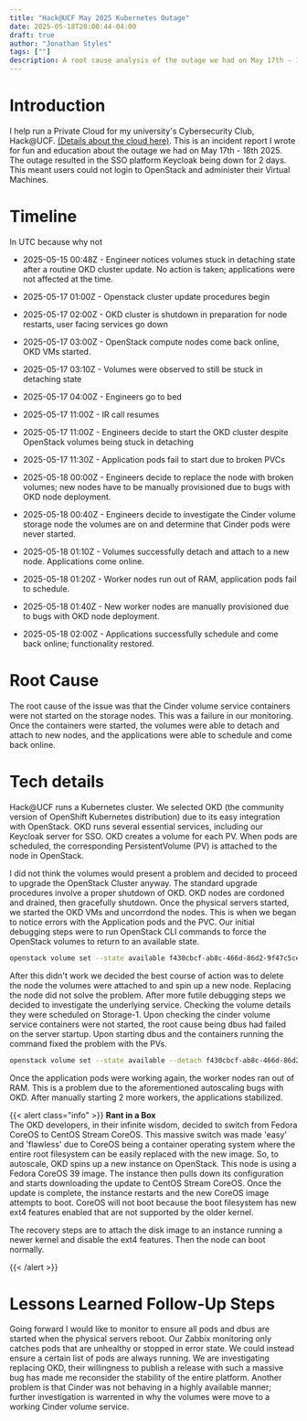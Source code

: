 ```yaml
---
title: "Hack@UCF May 2025 Kubernetes Outage"
date: 2025-05-18T20:00:44-04:00
draft: true
author: "Jonathan Styles"
tags: [""]
description: A root cause analysis of the outage we had on May 17th - 18th, 2025. The outage resulted in the SSO platform Keycloak being down for most of 2 days, resulting in users not being able to log in and administer their Virtual Machines.
---
```

# Introduction

I help run a Private Cloud for my university's Cybersecurity Club, Hack@UCF. [(Details about the cloud here)](../private-cloud). This is an incident report I wrote for fun and education about the outage we had on May 17th - 18th 2025. The outage resulted in the SSO platform Keycloak being down for 2 days. This meant users could not login to OpenStack and administer their Virtual Machines.

# Timeline
In UTC because why not

- 2025-05-15 00:48Z - Engineer notices volumes stuck in detaching state after a routine OKD cluster update. No action is taken; applications were not affected at the time.

- 2025-05-17 01:00Z - Openstack cluster update procedures begin

- 2025-05-17 02:00Z - OKD cluster is shutdown in preparation for node restarts, user facing services go down

- 2025-05-17 03:00Z - OpenStack compute nodes come back online, OKD VMs started.

- 2025-05-17 03:10Z - Volumes were observed to still be stuck in detaching state

- 2025-05-17 04:00Z - Engineers go to bed

- 2025-05-17 11:00Z - IR call resumes

- 2025-05-17 11:00Z - Engineers decide to start the OKD cluster despite OpenStack volumes being stuck in detaching

- 2025-05-17 11:30Z - Application pods fail to start due to broken PVCs

- 2025-05-18 00:00Z - Engineers decide to replace the node with broken volumes; new nodes have to be manually provisioned due to bugs with OKD node deployment.

- 2025-05-18 00:40Z - Engineers decide to investigate the Cinder volume storage node the volumes are on and determine that Cinder pods were never started.

- 2025-05-18 01:10Z - Volumes successfully detach and attach to a new node. Applications come online.

- 2025-05-18 01:20Z - Worker nodes run out of RAM, application pods fail to schedule.

- 2025-05-18 01:40Z - New worker nodes are manually provisioned due to bugs with OKD node deployment.

- 2025-05-18 02:00Z - Applications successfully schedule and come back online; functionality restored.

# Root Cause

The root cause of the issue was that the Cinder volume service containers were not started on the storage nodes. This was a failure in our monitoring. Once the containers were started, the volumes were able to detach and attach to new nodes, and the applications were able to schedule and come back online.

# Tech details

Hack@UCF runs a Kubernetes cluster. We selected OKD (the community version of OpenShift Kubernetes distribution) due to its easy integration with OpenStack. OKD runs several essential services, including our Keycloak server for SSO. OKD creates a volume for each PV. When pods are scheduled, the corresponding PersistentVolume (PV) is attached to the node in OpenStack.

I did not think the volumes would present a problem and decided to proceed to upgrade the OpenStack Cluster anyway. The standard upgrade procedures involve a proper shutdown of OKD. OKD nodes are cordoned and drained, then gracefully shutdown. Once the physical servers started, we started the OKD VMs and uncorrdond the nodes. This is when we began to notice errors with the Application pods and the PVC. Our initial debugging steps were to run OpenStack CLI commands to force the OpenStack volumes to return to an available state.

```bash
openstack volume set --state available f430cbcf-ab8c-466d-86d2-9f47c5cef409
```

After this didn't work we decided the best course of action was to delete the node the volumes were attached to and spin up a new node. Replacing the node did not solve the problem. After more futile debugging steps we decided to investigate the underlying service. Checking the volume details they were scheduled on Storage-1. Upon checking the cinder volume service containers were not started, the root cause being dbus had failed on the server startup.  Upon starting dbus and the containers running the command fixed the problem with the PVs.


```bash
openstack volume set --state available --detach f430cbcf-ab8c-466d-86d2-9f47c5cef409
```

Once the application pods were working again, the worker nodes ran out of RAM. This is a problem due to the aforementioned autoscaling bugs with OKD. After manually starting 2 more workers, the applications stabilized.


{{< alert class="info" >}}
**Rant in a Box** \
The OKD developers, in their infinite wisdom, decided to switch from Fedora CoreOS to CentOS Stream CoreOS. This massive switch was made 'easy' and 'flawless' due to CoreOS being a container operating system where the entire root filesystem can be easily replaced with the new image. So, to autoscale, OKD spins up a new instance on OpenStack. This node is using a Fedora CoreOS 39 image. The instance then pulls down its configuration and starts downloading the update to CentOS Stream CoreOS. Once the update is complete, the instance restarts and the new CoreOS image attempts to boot. CoreOS will not boot because the boot filesystem has new ext4 features enabled that are not supported by the older kernel.

The recovery steps are to attach the disk image to an instance running a newer kernel and disable the ext4 features. Then the node can boot normally.

{{< /alert >}}

# Lessons Learned Follow-Up Steps

Going forward I would like to monitor to ensure all pods and dbus are started when the physical servers reboot.  Our Zabbix monitoring only catches pods that are unhealthy or stopped in error state. We could instead ensure a certain list of pods are always running. We are investigating replacing OKD, their willingness to publish a release with such a massive bug has made me reconsider the stability of the entire platform. Another problem is that Cinder was not behaving in a highly available manner; further investigation is warrented in why the volumes were move to a working Cinder volume service.
